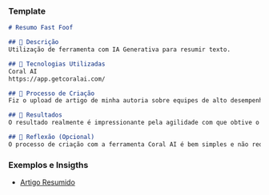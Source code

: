 ### Template

```markdown
# Resumo Fast Foof

## 📒 Descrição
Utilização de ferramenta com IA Generativa para resumir texto.

## 🤖 Tecnologias Utilizadas
Coral AI
https://app.getcoralai.com/

## 🧐 Processo de Criação
Fiz o upload de artigo de minha autoria sobre equipes de alto desempenho na ferramenta Coral AI e solicieti que fosse feito o resumo destinado a leitores em geral. 

## 🚀 Resultados
O resultado realmente é impressionante pela agilidade com que obtive o que desejava e pela natualidade do texto que não evidencia ter sido produzido por máquina.

## 💭 Reflexão (Opcional)
O processo de criação com a ferramenta Coral AI é bem simples e não requer muito conhecimento. A ferramenta permite ajustar alguns parâmetros que também são de fácil compreensão.
```

### Exemplos e Insigths
- [Artigo Resumido](/[exemplos/E-BOOK.md](https://1drv.ms/w/c/f3b4aca44f6bb85e/EYciM7CBeyJMvBmrELug2MwBT7WgOfLrnXgTbuo594EkyQ?e=C4sNMx))
